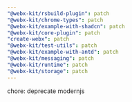```yaml
---
"@webx-kit/rsbuild-plugin": patch
"@webx-kit/chrome-types": patch
"@webx-kit/example-with-shadcn": patch
"@webx-kit/core-plugin": patch
"create-webx": patch
"@webx-kit/test-utils": patch
"@webx-kit/example-with-antd": patch
"@webx-kit/messaging": patch
"@webx-kit/runtime": patch
"@webx-kit/storage": patch
---
```


chore: deprecate modernjs
